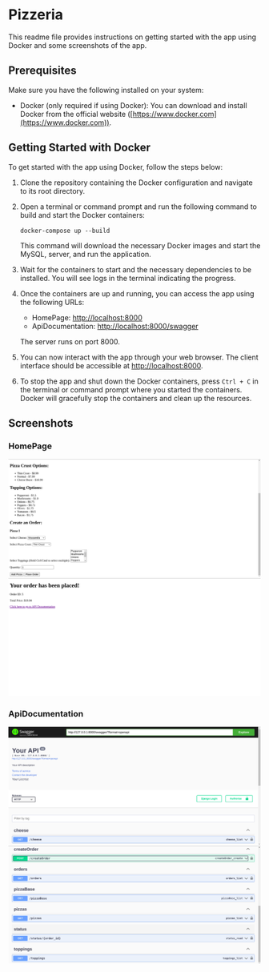 # Pizzeria

This readme file provides instructions on getting started with the app using Docker and some screenshots of the app.

## Prerequisites

Make sure you have the following installed on your system:

- Docker (only required if using Docker): You can download and install Docker from the official website ([https://www.docker.com](https://www.docker.com)).

## Getting Started with Docker

To get started with the app using Docker, follow the steps below:

1. Clone the repository containing the Docker configuration and navigate to its root directory.

2. Open a terminal or command prompt and run the following command to build and start the Docker containers:

   ```
   docker-compose up --build
   ```

   This command will download the necessary Docker images and start the MySQL, server, and run the application.

3. Wait for the containers to start and the necessary dependencies to be installed. You will see logs in the terminal indicating the progress.

4. Once the containers are up and running, you can access the app using the following URLs:

   - HomePage: [http://localhost:8000](http://localhost:8000)
   - ApiDocumentation: [http://localhost:8000/swagger](http://localhost:8000/swagger)

   The server runs on port 8000.

5. You can now interact with the app through your web browser. The client interface should be accessible at [http://localhost:8000](http://localhost:8000).

6. To stop the app and shut down the Docker containers, press `Ctrl + C` in the terminal or command prompt where you started the containers. Docker will gracefully stop the containers and clean up the resources.

## Screenshots

### HomePage

![HomePage](./screenshots/5.png)
![HomePage](./screenshots/2.png)

### ApiDocumentation

![ApiDocumentation](./screenshots/3.png)
![ApiDocumentation](./screenshots/4.png)